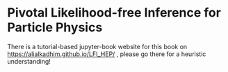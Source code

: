 # Pivotal Likelihood-free Inference for Particle Physics

There is a tutorial-based jupyter-book website for this book on https://alialkadhim.github.io/LFI_HEP/ , please go there for a heuristic understanding!
